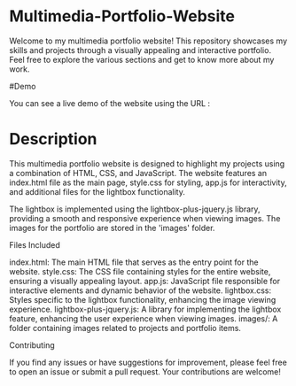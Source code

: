 # Multimedia-Portfolio-Website
Welcome to my multimedia portfolio website! This repository showcases my skills and projects through a visually appealing and interactive portfolio. Feel free to explore the various sections and get to know more about my work.

#Demo

You can see a live demo of the website using the URL : 

# Description

This multimedia portfolio website is designed to highlight my projects using a combination of HTML, CSS, and JavaScript. The website features an index.html file as the main page, style.css for styling, app.js for interactivity, and additional files for the lightbox functionality.

The lightbox is implemented using the lightbox-plus-jquery.js library, providing a smooth and responsive experience when viewing images. The images for the portfolio are stored in the 'images' folder.

Files Included

index.html: The main HTML file that serves as the entry point for the website.
style.css: The CSS file containing styles for the entire website, ensuring a visually appealing layout.
app.js: JavaScript file responsible for interactive elements and dynamic behavior of the website.
lightbox.css: Styles specific to the lightbox functionality, enhancing the image viewing experience.
lightbox-plus-jquery.js: A library for implementing the lightbox feature, enhancing the user experience when viewing images.
images/: A folder containing images related to projects and portfolio items.

Contributing

If you find any issues or have suggestions for improvement, please feel free to open an issue or submit a pull request. Your contributions are welcome!
